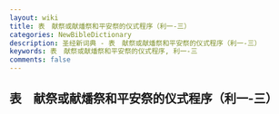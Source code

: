```yaml
---
layout: wiki
title: 表　献祭或献燔祭和平安祭的仪式程序（利一-三）
categories: NewBibleDictionary
description: 圣经新词典 - 表　献祭或献燔祭和平安祭的仪式程序（利一-三）
keywords: 表　献祭或献燔祭和平安祭的仪式程序, 利一-三
comments: false
---
```


## 表　献祭或献燔祭和平安祭的仪式程序（利一-三）












